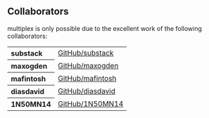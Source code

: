 ## Collaborators

multiplex is only possible due to the excellent work of the following collaborators:

<table><tbody><tr><th align="left">substack</th><td><a href="https://github.com/substack">GitHub/substack</a></td></tr>
<tr><th align="left">maxogden</th><td><a href="https://github.com/maxogden">GitHub/maxogden</a></td></tr>
<tr><th align="left">mafintosh</th><td><a href="https://github.com/mafintosh">GitHub/mafintosh</a></td></tr>
<tr><th align="left">diasdavid</th><td><a href="https://github.com/diasdavid">GitHub/diasdavid</a></td></tr>
<tr><th align="left">1N50MN14</th><td><a href="https://github.com/1N50MN14">GitHub/1N50MN14</a></td></tr>
</tbody></table>
